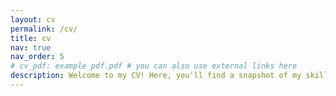 ```yaml
---
layout: cv
permalink: /cv/
title: cv
nav: true
nav_order: 5
# cv_pdf: example_pdf.pdf # you can also use external links here
description: Welcome to my CV! Here, you'll find a snapshot of my skills, experience, and achievements. Feel free to explore and get a glimpse of what I bring to the table.
---
```

